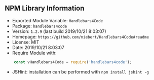 ## NPM Library Information
* Exported Module Variable: `Handlebars4Code`
* Package:  `handlebars4code`
* Version:  `1.2.9`   (last build 2019/10/21 8:03:07)
* Homepage: `https://github.com/niebert/Handlebars4Code#readme`
* License:  MIT
* Date:     2019/10/21 8:03:07
* Require Module with:
```javascript
    const vHandlebars4Code = require('handlebars4code');
```
* JSHint: installation can be performed with `npm install jshint -g`
